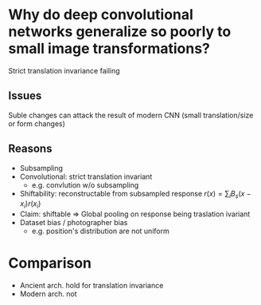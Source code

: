 # Why do deep convolutional networks generalize so poorly to small image transformations?
Strict translation invariance failing

## Issues
Suble changes can attack the result of modern CNN (small translation/size or form changes)

## Reasons
* Subsampling
* Convolutional: strict translation invariant
  * e.g. convlution w/o subsampling
* Shiftability: reconstructable from subsampled response
$r ( x ) = \sum _ { i } B _ { s } \left( x - x _ { i } \right) r \left( x _ { i } \right)$
* Claim: shiftable => Global pooling on response being traslation ivariant
* Dataset bias / photographer bias
  * e.g. position's distribution are not uniform

# Comparison
* Ancient arch. hold for translation invariance
* Modern arch. not
